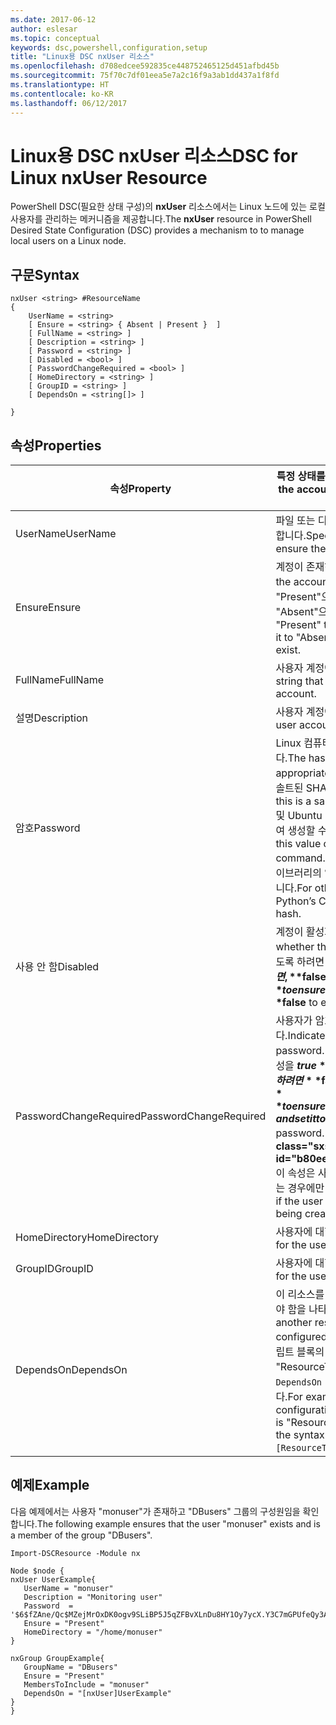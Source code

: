 ```yaml
---
ms.date: 2017-06-12
author: eslesar
ms.topic: conceptual
keywords: dsc,powershell,configuration,setup
title: "Linux용 DSC nxUser 리소스"
ms.openlocfilehash: d708edcee592835ce448752465125d451afbd45b
ms.sourcegitcommit: 75f70c7df01eea5e7a2c16f9a3ab1dd437a1f8fd
ms.translationtype: HT
ms.contentlocale: ko-KR
ms.lasthandoff: 06/12/2017
---
```

# <a name="dsc-for-linux-nxuser-resource"></a><span data-ttu-id="b80ee-103">Linux용 DSC nxUser 리소스</span><span class="sxs-lookup"><span data-stu-id="b80ee-103">DSC for Linux nxUser Resource</span></span>

<span data-ttu-id="b80ee-104">PowerShell DSC(필요한 상태 구성)의 **nxUser** 리소스에서는 Linux 노드에 있는 로컬 사용자를 관리하는 메커니즘을 제공합니다.</span><span class="sxs-lookup"><span data-stu-id="b80ee-104">The **nxUser** resource in PowerShell Desired State Configuration (DSC) provides a mechanism to to manage local users on a Linux node.</span></span>

## <a name="syntax"></a><span data-ttu-id="b80ee-105">구문</span><span class="sxs-lookup"><span data-stu-id="b80ee-105">Syntax</span></span>

```
nxUser <string> #ResourceName
{
    UserName = <string>
    [ Ensure = <string> { Absent | Present }  ]
    [ FullName = <string> ]
    [ Description = <string> ]
    [ Password = <string> ]
    [ Disabled = <bool> ]
    [ PasswordChangeRequired = <bool> ]
    [ HomeDirectory = <string> ]
    [ GroupID = <string> ]
    [ DependsOn = <string[]> ]

}
```

## <a name="properties"></a><span data-ttu-id="b80ee-106">속성</span><span class="sxs-lookup"><span data-stu-id="b80ee-106">Properties</span></span>

|  <span data-ttu-id="b80ee-107">속성</span><span class="sxs-lookup"><span data-stu-id="b80ee-107">Property</span></span> |  <span data-ttu-id="b80ee-108">특정 상태를 확인하려는 계정 이름을 나타냅니다.</span><span class="sxs-lookup"><span data-stu-id="b80ee-108">Indicates the account name for which you want to ensure a specific state.</span></span> | 
|---|---|
| <span data-ttu-id="b80ee-109">UserName</span><span class="sxs-lookup"><span data-stu-id="b80ee-109">UserName</span></span>| <span data-ttu-id="b80ee-110">파일 또는 디렉터리에 대한 상태를 확인하려는 위치를 지정합니다.</span><span class="sxs-lookup"><span data-stu-id="b80ee-110">Specifies the location where you want to ensure the state for a file or directory.</span></span>| 
| <span data-ttu-id="b80ee-111">Ensure</span><span class="sxs-lookup"><span data-stu-id="b80ee-111">Ensure</span></span>| <span data-ttu-id="b80ee-112">계정이 존재하는지 여부를 지정합니다.</span><span class="sxs-lookup"><span data-stu-id="b80ee-112">Specifies whether the account exists.</span></span> <span data-ttu-id="b80ee-113">계정이 존재하도록 하려면 이 속성을 "Present"으로 설정하고, 계정이 존재하지 않도록 하려면 "Absent"으로 설정합니다.</span><span class="sxs-lookup"><span data-stu-id="b80ee-113">Set this property to "Present" to ensure that the account exists, and set it to "Absent" to ensure that the account does not exist.</span></span>| 
| <span data-ttu-id="b80ee-114">FullName</span><span class="sxs-lookup"><span data-stu-id="b80ee-114">FullName</span></span>| <span data-ttu-id="b80ee-115">사용자 계정에 사용할 전체 이름을 포함하는 문자열입니다.</span><span class="sxs-lookup"><span data-stu-id="b80ee-115">A string that contains the full name to use for the user account.</span></span>| 
| <span data-ttu-id="b80ee-116">설명</span><span class="sxs-lookup"><span data-stu-id="b80ee-116">Description</span></span>| <span data-ttu-id="b80ee-117">사용자 계정에 대한 설명입니다.</span><span class="sxs-lookup"><span data-stu-id="b80ee-117">The description for the user account.</span></span>| 
| <span data-ttu-id="b80ee-118">암호</span><span class="sxs-lookup"><span data-stu-id="b80ee-118">Password</span></span>| <span data-ttu-id="b80ee-119">Linux 컴퓨터용으로 적절한 형태의 사용자 암호 해시입니다.</span><span class="sxs-lookup"><span data-stu-id="b80ee-119">The hash of the users password in the appropriate form for the Linux computer.</span></span> <span data-ttu-id="b80ee-120">일반적으로 솔트된 SHA-256 또는 SHA-512 해시입니다.</span><span class="sxs-lookup"><span data-stu-id="b80ee-120">Typically, this is a salted SHA-256, or SHA-512 hash.</span></span> <span data-ttu-id="b80ee-121">Debian 및 Ubuntu Linux에서 이 값은 mkpasswd 명령을 사용하여 생성할 수 있습니다.</span><span class="sxs-lookup"><span data-stu-id="b80ee-121">On Debian and Ubuntu Linux, this value can be generated with the mkpasswd command.</span></span> <span data-ttu-id="b80ee-122">다른 Linux 배포판의 경우 Python의 암호화 라이브러리의 암호화 방법을 사용하여 해시를 생성할 수 있습니다.</span><span class="sxs-lookup"><span data-stu-id="b80ee-122">For other Linux distros, the crypt method of Python’s Crypt library can be used to generate the hash.</span></span>| 
| <span data-ttu-id="b80ee-123">사용 안 함</span><span class="sxs-lookup"><span data-stu-id="b80ee-123">Disabled</span></span>| <span data-ttu-id="b80ee-124">계정이 활성화되어 있는지 여부를 나타냅니다.</span><span class="sxs-lookup"><span data-stu-id="b80ee-124">Indicates whether the account is enabled.</span></span> <span data-ttu-id="b80ee-125">이 계정을 사용하지 않도록 하려면 이 속성을 **$true**로 설정하고, 사용하도록 하려면, **$false**로 설정합니다.</span><span class="sxs-lookup"><span data-stu-id="b80ee-125">Set this property to **$true** to ensure that this account is disabled, and set it to **$false** to ensure that it is enabled.</span></span>| 
| <span data-ttu-id="b80ee-126">PasswordChangeRequired</span><span class="sxs-lookup"><span data-stu-id="b80ee-126">PasswordChangeRequired</span></span>| <span data-ttu-id="b80ee-127">사용자가 암호를 변경할 수 있는지 여부를 나타냅니다.</span><span class="sxs-lookup"><span data-stu-id="b80ee-127">Indicates whether the user can change the password.</span></span> <span data-ttu-id="b80ee-128">사용자가 암호를 변경할 수 없도록 하려면 이 속성을 **$true**로 설정하고, 사용자가 암호를 변경할 수 있도록 하려면 **$false**로 설정합니다.</span><span class="sxs-lookup"><span data-stu-id="b80ee-128">Set this property to **$true** to ensure that the user cannot change the password, and set it to **$false** to allow the user to change the password.</span></span> <span data-ttu-id="b80ee-129">기본값은 **$false**입니다.</span><span class="sxs-lookup"><span data-stu-id="b80ee-129">The default value is **$false**.</span></span> <span data-ttu-id="b80ee-130">이 속성은 사용자 계정이 이전에 존재하지 않아서 만들어지는 경우에만 평가됩니다.</span><span class="sxs-lookup"><span data-stu-id="b80ee-130">This property is only evaluated if the user account did not exist previously and is being created.</span></span>| 
| <span data-ttu-id="b80ee-131">HomeDirectory</span><span class="sxs-lookup"><span data-stu-id="b80ee-131">HomeDirectory</span></span>| <span data-ttu-id="b80ee-132">사용자에 대한 홈 디렉터리입니다.</span><span class="sxs-lookup"><span data-stu-id="b80ee-132">The home directory for the user.</span></span>| 
| <span data-ttu-id="b80ee-133">GroupID</span><span class="sxs-lookup"><span data-stu-id="b80ee-133">GroupID</span></span>| <span data-ttu-id="b80ee-134">사용자에 대한 주 그룹 ID입니다.</span><span class="sxs-lookup"><span data-stu-id="b80ee-134">The primary group ID for the user.</span></span>| 
| <span data-ttu-id="b80ee-135">DependsOn</span><span class="sxs-lookup"><span data-stu-id="b80ee-135">DependsOn</span></span> | <span data-ttu-id="b80ee-136">이 리소스를 구성하려면 먼저 다른 리소스의 구성을 실행해야 함을 나타냅니다.</span><span class="sxs-lookup"><span data-stu-id="b80ee-136">Indicates that the configuration of another resource must run before this resource is configured.</span></span> <span data-ttu-id="b80ee-137">예를 들어, 먼저 실행하려는 리소스 구성 스크립트 블록의 ID가 "ResourceName"이고 해당 형식이 "ResourceType"일 경우, 이 속성을 사용하기 위한 구문은 `DependsOn = "[ResourceType]ResourceName"`입니다.</span><span class="sxs-lookup"><span data-stu-id="b80ee-137">For example, if the ID of the resource configuration script block that you want to run first is "ResourceName" and its type is "ResourceType", the syntax for using this property is `DependsOn = "[ResourceType]ResourceName"`.</span></span>| 

## <a name="example"></a><span data-ttu-id="b80ee-138">예제</span><span class="sxs-lookup"><span data-stu-id="b80ee-138">Example</span></span>

<span data-ttu-id="b80ee-139">다음 예제에서는 사용자 "monuser"가 존재하고 "DBusers" 그룹의 구성원임을 확인합니다.</span><span class="sxs-lookup"><span data-stu-id="b80ee-139">The following example ensures that the user "monuser" exists and is a member of the group "DBusers".</span></span>

```
Import-DSCResource -Module nx 

Node $node {
nxUser UserExample{
   UserName = "monuser"
   Description = "Monitoring user"
   Password  =    '$6$fZAne/Qc$MZejMrOxDK0ogv9SLiBP5J5qZFBvXLnDu8HY1Oy7ycX.Y3C7mGPUfeQy3A82ev3zIabhDQnj2ayeuGn02CqE/0'
   Ensure = "Present"
   HomeDirectory = "/home/monuser"
}
 
nxGroup GroupExample{
   GroupName = "DBusers"
   Ensure = "Present"
   MembersToInclude = "monuser"
   DependsOn = "[nxUser]UserExample"            
}
}
```

